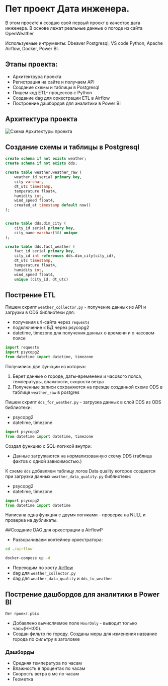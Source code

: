 
# Пет проект Дата инженера.
В этом проекте я создаю свой первый проект в качестве дата инженера.
В основе лежат реальные данные о погоде из сайта OpenWeather

Используемые интрументы: Dbeaver Postgresql, VS code Python, Apache Airflow, Docker, Power BI.

## Этапы проекта:

- Архитектрура проекта
- Регистрация на сайте и получаем API
- Создание схемы и таблицы в Postgresql
- Пишем код ETL- процессов c Python 
- Создание dag для оркестрации ETL в Airflow 
- Построение дашбордов для аналитики в Power BI

## Архитектура проекта
![Схема Архитектуры проекта](https://github.com/user-attachments/assets/c4263006-26e2-459a-b715-351c2bc0a2e9)

## Создание схемы и таблицы в Postgresql

```sql
create schema if not exists weather;
create schema if not exists dds;

create table weather.weather_raw (
    weather_id serial primary key,
    city varchar,
    dt_utc timestamp,
    temperature float4,
    humidity int,
    wind_speed float4,
    created_at timestamp default now()
);


create table dds.dim_city (
    city_id serial primary key,
    city_name varchar(30) unique
);

create table dds.fact_weather (
    fact_id serial primary key,
    city_id int references dds.dim_city(city_id),
    dt_utc timestamp,
    temperature float4,
    humidity int,
    wind_speed float4,
    unique (city_id, dt_utc)
```

## Пострение ETL
Пишем скрипт `weather_collector.py` - получение данных из API и загрузки в ODS
библиотеки для:
* получения url-сайта через `requests`
* подключение к БД через psycopg2
* datetime, timezone для получения данных о времени и о часовом поясе
   
```python
import requests
import psycopg2
from datetime import datetime, timezone
```
Получились две функции из которых:
1. Берет данные о городе, даты-временени и часового пояса, температуры, влажности, скорости ветра
2. Полученные записи сохраняются на прежде созданной схеме ODS в таблице `weather_raw` в postgres

Пишем скрипт `dds_for_weather.py` - загрузка данных в слой DDS из ODS
библиотеки:
* psycopg2
* datetime, timezone
```python
import psycopg2
from datetime import datetime, timezone
```
Создал функцию с SQL-логикой внутри:
* Данные загружаются на нормализованную схему DDS (таблица фактов с одной зависимостью.)

К схеме `dds` добавляем таблицу логов Data quality которое создается при загрузки данных `weather_data_quality.py`
библиотеки:
* psycopg2
* datetime, timezone
```python
import psycopg2
from datetime import datetime
```
Написана одна функция с двумя логиками - проверка на NULL и проверка на дубликаты.

##Создание DAG для оркестрации в AirflowР
* Разворачиваем контейнер оркестратора:
```cmd
cd ./airflow

docker-compose up -d
```
* Переходим по хосту [Airflow](http://localhost:8080) 
* dag для `weather_collector.py`
* dag для `weather_data_quality` и `dds_to_weather` 

## Пострение дашбордов для аналитики в Power BI
`Пет проект.pbix`
* Добавлено вычисляемое поле `HourOnly` - выводит только часы(HH:00).
* Создан фильтр по городу. Созданы меры для изменения название города по фильтру в заголовке
### Дашборды
- Средняя температура по часам
- Влажность в процентах по часам
- Скорость ветра в мс по часам
- Геометка

  


